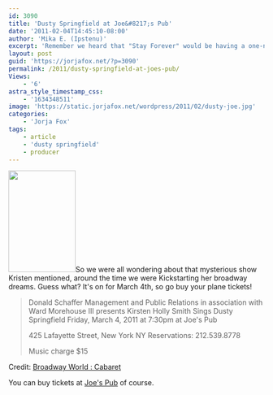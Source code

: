 ```yaml
---
id: 3090
title: 'Dusty Springfield at Joe&#8217;s Pub'
date: '2011-02-04T14:45:10-08:00'
author: 'Mika E. (Ipstenu)'
excerpt: 'Remember we heard that "Stay Forever" would be having a one-night show?  It''ll be March 4th in New York City!'
layout: post
guid: 'https://jorjafox.net/?p=3090'
permalink: /2011/dusty-springfield-at-joes-pub/
Views:
    - '6'
astra_style_timestamp_css:
    - '1634348511'
image: 'https://static.jorjafox.net/wordpress/2011/02/dusty-joe.jpg'
categories:
    - 'Jorja Fox'
tags:
    - article
    - 'dusty springfield'
    - producer
---
```


<img src="//static.jorjafox.net/wordpress/2011/02/KirstenHollySmith2011-132x200.jpg" alt="" title="KirstenHollySmith2011" width="132" height="200" class="alignleft size-medium wp-image-3092" />So we were all wondering about that mysterious show Kristen mentioned, around the time we were Kickstarting her broadway dreams.  Guess what?  It's on for March 4th, so go buy your plane tickets!

<blockquote> Donald Schaffer Management and Public Relations in association with Ward Morehouse III presents Kirsten Holly Smith Sings Dusty Springfield Friday, March 4, 2011 at 7:30pm at Joe's Pub

425 Lafayette Street, New York NY
Reservations: 212.539.8778

Music charge $15</blockquote>

Credit: <a href="http://cabaret.broadwayworld.com/article/Kirsten_Holly_Smith_Sings_Dusty_Springfield_At_Joes_Pub_34_20110204">Broadway World : Cabaret</a>

You can buy tickets at <a href="http://www.joespub.com/component/option,com_shows/task,view/Itemid,40/id,5634">Joe's Pub</a> of course.